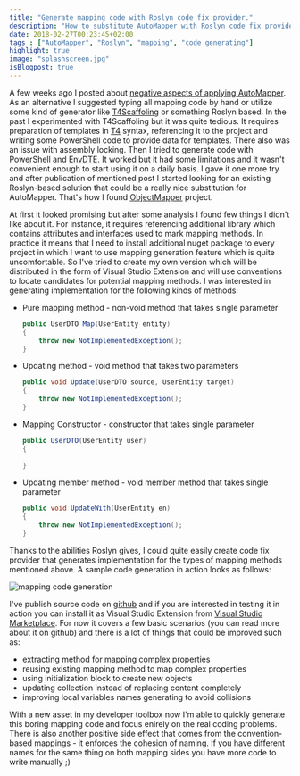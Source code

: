 ```yaml
---
title: "Generate mapping code with Roslyn code fix provider."
description: "How to substitute AutoMapper with Roslyn code fix provider that generates code in design time."
date: 2018-02-27T00:23:45+02:00
tags : ["AutoMapper", "Roslyn", "mapping", "code generating"]
highlight: true
image: "splashscreen.jpg"
isBlogpost: true
---
```

A few weeks ago I posted about [negative aspects of applying AutoMapper](/post/why-i-dont-use-automapper/). As an alternative I suggested typing all mapping code by hand or utilize some kind of generator like [T4Scaffoling](https://www.nuget.org/packages/T4Scaffolding/) or something Roslyn based. In the past I experimented with T4Scaffoling but it was quite tedious. It requires preparation of templates in [T4](https://msdn.microsoft.com/en-us/library/bb126445.aspx) syntax, referencing it to the project and writing some PowerShell code to provide data for templates. There also was an issue with assembly locking. Then I tried to generate code with PowerShell and [EnvDTE](https://docs.microsoft.com/en-us/dotnet/api/envdte). It worked but it had some limitations and it wasn't convenient enough to start using it on a daily basis. I gave it one more try and after publication of mentioned post I started looking for an existing Roslyn-based solution that could be a really nice substitution for AutoMapper. That's how I found [ObjectMapper](https://github.com/nejcskofic/ObjectMapper) project. 

At first it looked promising but after some analysis I found few things I didn't like about it. For instance, it requires referencing additional library which contains attributes and interfaces used to mark mapping methods. In practice it means that I need to install additional nuget package to every project in which I want to use mapping generation feature which is quite uncomfortable. So I've tried to create my own version which will be distributed in the form of Visual Studio Extension and will use conventions to locate candidates for potential mapping methods. I was interested in generating implementation for the following kinds of methods:

- Pure mapping method - non-void method that takes single parameter

  ```csharp
  public UserDTO Map(UserEntity entity)
  {
      throw new NotImplementedException();
  }
  ```
- Updating method - void method that takes two parameters

  ```csharp
  public void Update(UserDTO source, UserEntity target)
  {
      throw new NotImplementedException();
  }
  ```
- Mapping Constructor - constructor that takes single parameter

  ```csharp
  public UserDTO(UserEntity user)
  {
      
  }
  ```
- Updating member method - void member method that takes single parameter

  ```csharp
  public void UpdateWith(UserEntity en)
  {
      throw new NotImplementedException();
  }
  ```
Thanks to the abilities Roslyn gives, I could quite easily create code fix provider that generates implementation for the types of mapping methods mentioned above. A sample code generation in action looks as follows:

![mapping code generation](https://github.com/cezarypiatek/MappingGenerator/raw/master/doc/pure_mapping_method.gif)

I've publish source code on [github](https://github.com/cezarypiatek/MappingGenerator) and if you are interested in testing it in action you can install it as Visual Studio Extension from [Visual Studio Marketplace](https://marketplace.visualstudio.com/items?itemName=54748ff9-45fc-43c2-8ec5-cf7912bc3b84.mappinggenerator). For now it covers a few basic scenarios (you can read more about it on github) and there is a lot of things that could be improved such as:

- extracting method for mapping complex properties
- reusing existing mapping method to map complex properties
- using initialization block to create new objects
- updating collection instead of replacing content completely
- improving local variables names generating to avoid collisions

With a new asset in my developer toolbox now I'm able to quickly generate this boring mapping code and focus enirely on the real coding problems. There is also another positive side effect that comes from the convention-based mappings - it enforces the cohesion of naming. If you have different names for the same thing on both mapping sides you have more code to write manually ;)